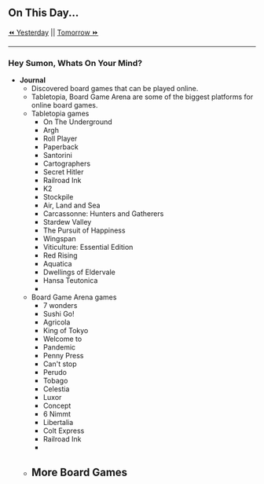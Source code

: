 ## On This Day...

[⏪ Yesterday](2022-03-15) || [Tomorrow ⏩](2022-03-17)

---

### Hey Sumon, Whats On Your Mind?

- **Journal**
	- Discovered board games that can be played online.
	- Tabletopia, Board Game Arena are some of the biggest platforms for online board games.
	- Tabletopia games
		- On The Underground
		- Argh
		- Roll Player
		- Paperback
		- Santorini
		- Cartographers
		- Secret Hitler
		- Railroad Ink
		- K2
		- Stockpile
		- Air, Land and Sea
		- Carcassonne: Hunters and Gatherers
		- Stardew Valley
		- The Pursuit of Happiness
		- Wingspan
		- Viticulture: Essential Edition
		- Red Rising
		- Aquatica
		- Dwellings of Eldervale
		- Hansa Teutonica
		- 
	- Board Game Arena games
		- 7 wonders
		- Sushi Go!
		- Agricola
		- King of Tokyo
		- Welcome to
		- Pandemic
		- Penny Press
		- Can't stop
		- Perudo
		- Tobago
		- Celestia
		- Luxor
		- Concept
		- 6 Nimmt
		- Libertalia
		- Colt Express
		- Railroad Ink
		- 
	- More Board Games
		- 
